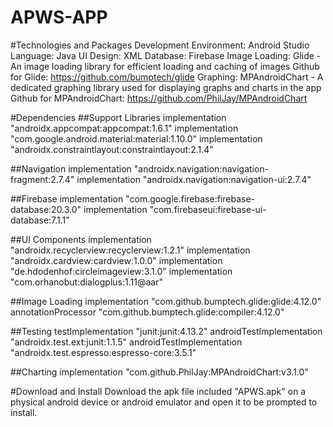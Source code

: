 # APWS-APP

#Technologies and Packages
Development Environment: Android Studio
Language: Java
UI Design: XML
Database: Firebase
Image Loading: Glide - An image loading library for efficient loading and caching of images
Github for Glide: https://github.com/bumptech/glide
Graphing: MPAndroidChart - A dedicated graphing library used for displaying graphs and charts in the app
Github for MPAndroidChart: https://github.com/PhilJay/MPAndroidChart

#Dependencies
##Support Libraries
implementation "androidx.appcompat:appcompat:1.6.1"
implementation "com.google.android.material:material:1.10.0"
implementation "androidx.constraintlayout:constraintlayout:2.1.4"

##Navigation
implementation "androidx.navigation:navigation-fragment:2.7.4"
implementation "androidx.navigation:navigation-ui:2.7.4"

##Firebase
implementation "com.google.firebase:firebase-database:20.3.0"
implementation "com.firebaseui:firebase-ui-database:7.1.1"

##UI Components
implementation "androidx.recyclerview:recyclerview:1.2.1"
implementation "androidx.cardview:cardview:1.0.0"
implementation "de.hdodenhof:circleimageview:3.1.0"
implementation "com.orhanobut:dialogplus:1.11@aar"

##Image Loading
implementation "com.github.bumptech.glide:glide:4.12.0"
annotationProcessor "com.github.bumptech.glide:compiler:4.12.0"

##Testing
testImplementation "junit:junit:4.13.2"
androidTestImplementation "androidx.test.ext:junit:1.1.5"
androidTestImplementation "androidx.test.espresso:espresso-core:3.5.1"

##Charting
implementation "com.github.PhilJay:MPAndroidChart:v3.1.0"


#Download and Install
Download the apk file included "APWS.apk" on a physical android device or android emulator and open it to be prompted to install.

